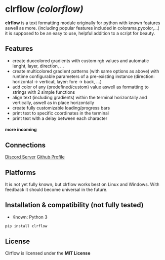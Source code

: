 # clrflow *(colorflow)*

**clrflow** is a text formatting module originally for python with known features aswell as more. (including popular features included in colorama,pycolor,...)
it is supposed to be an easy to use, helpful addition to a script for beauty.

## Features

- create duocolored gradients with custom rgb values and automatic lenght, layer, direction, ...
- create multicolored gradient patterns (with same options as above) with runtime configurable parameters of a pre-existing instance (direction: horizontal -> vertical, layer: fore -> back, ...)
- add color of any (predefined/custom) value aswell as formatting to strings with 2 simple functions
- align text (including gradients) within the terminal horizontally and vertically, aswell as in place horizontally
- create fully customizable loading/progress bars
- print text to specific coordinates in the terminal
- print text with a delay between each character
#### more incoming

## Connections
[Discord Server](https://discord.gg/H3qU27c5gz)
[Github Profile](https://github.com/rver38)

## Platforms

It is not yet fully known, but clrflow works best on Linux and Windows. With feedback it should become universal in the future.

## Installation & compatibility (not fully tested)

- Known: Python 3
  
```sh
pip install clrflow
```

## License

Clrflow is licensed under the **MIT License**
